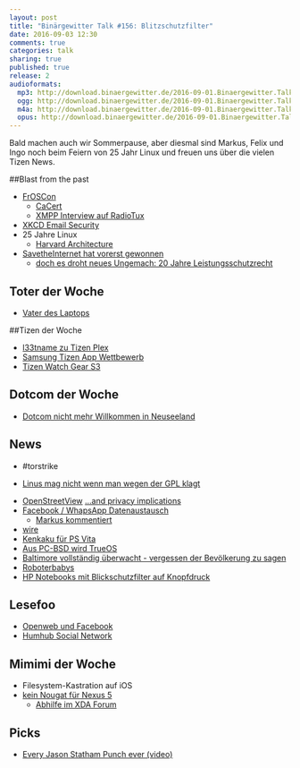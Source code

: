```yaml
---
layout: post
title: "Binärgewitter Talk #156: Blitzschutzfilter"
date: 2016-09-03 12:30
comments: true
categories: talk
sharing: true
published: true
release: 2
audioformats:
  mp3: http://download.binaergewitter.de/2016-09-01.Binaergewitter.Talk.156.mp3
  ogg: http://download.binaergewitter.de/2016-09-01.Binaergewitter.Talk.156.ogg
  m4a: http://download.binaergewitter.de/2016-09-01.Binaergewitter.Talk.156.m4a
  opus: http://download.binaergewitter.de/2016-09-01.Binaergewitter.Talk.156.opus
---
```

Bald machen auch wir Sommerpause, aber diesmal sind Markus, Felix und Ingo noch beim Feiern von 25 Jahr Linux und freuen uns über die vielen Tizen News.

##Blast from the past
- [FrOSCon](https://www.froscon.de/ )
    * [CaCert](http://blog.cacert.org/2016/08/cacert-froscon-11/ )
    * [XMPP Interview auf RadioTux]( https://www.radiotux.de/index.php?/archives/8018-RadioTux-Sendung-August-2016.html )
- [XKCD Email Security]( https://xkcd.com/1181/ )
- 25 Jahre Linux
    * [Harvard Architecture]( https://en.wikipedia.org/wiki/Harvard_architecture )
- [SavetheInternet hat vorerst gewonnen](https://netzpolitik.org/2016/einsetzen-lohnt-sich-netzneutralitaet-in-der-eu-gesichert-ueberholspuren-werden-verboten/ )
    * [doch es droht neues Ungemach: 20 Jahre Leistungsschutzrecht](http://www.heise.de/newsticker/meldung/Neuer-Leak-EU-Kommission-plant-20-jaehriges-Leistungsschutzrecht-3310916.html)

## Toter der Woche
- [Vater des Laptops](https://hardware.slashdot.org/story/16/08/28/0456251/rip-john-ellenby-godfather-of-the-modern-laptop )

##Tizen der Woche
- [l33tname zu Tizen Plex](http://twitter.com/l33tname/status/769923455403843584 )
- [Samsung Tizen App Wettbewerb](http://www.pro-linux.de/news/1/23895/samsung-startet-app-wettbewerb-f%C3%BCr-tizen.html )
- [Tizen Watch Gear S3](http://www.heise.de/newsticker/meldung/Neue-Samsung-Smartwatches-Gear-S3-frontier-und-Gear-S3-classic-mit-Tizen-3308118.html )

## Dotcom der Woche
- [Dotcom nicht mehr Willkommen in Neuseeland](http://www.heise.de/newsticker/meldung/Kim-Dotcom-droht-Ende-der-Gastfreundschaft-in-Neuseeland-3306285.html )

## News

* #torstrike
- [Linus mag nicht wenn man wegen der GPL klagt](http://www.pro-linux.de/news/1/23904/torvalds-und-kroah-hartman-gegen-gpl-prozesse.html )
* [OpenStreetView](https://www.openstreetmap.org/user/mvexel/diary/39274) [...and privacy implications](https://karp.id.au/a/2016/08/23/privacy-implications-for-openstreetview/)
* [Facebook / WhapsApp Datenaustausch](http://www.heise.de/newsticker/meldung/WhatsApp-und-Facebook-werden-verzahnt-ein-wenig-3305057.html) 
  - [Markus kommentiert](https://www.mynethome.de/2016/08/26/facebook-verwertet-whatsapp-daten-zeit-umzusatteln/ )
* [wire](http://wire.com )
* [Kenkaku für PS Vita]( https://blog.xyz.is/2016/webkit-360.html )
* [Aus PC-BSD wird TrueOS](http://www.pro-linux.de/news/1/23920/pc-bsd-wird-zu-trueos.html )
* [Baltimore vollständig überwacht - vergessen der Bevölkerung zu sagen]( https://www.bloomberg.com/features/2016-baltimore-secret-surveillance/ )
* [Roboterbabys]( http://www.heise.de/newsticker/meldung/Roboterbabys-Hersteller-kritisiert-Studie-zu-Teenager-Schwangerschaften-3310886.html )
* [HP Notebooks mit Blickschutzfilter auf Knopfdruck]( http://www.heise.de/newsticker/meldung/Neue-HP-Notebooks-Blickschutzfilter-per-Knopfdruck-3304834.html )

## Lesefoo
- [Openweb und Facebook](https://www.theguardian.com/commentisfree/2016/aug/28/tim-berners-lee-open-web-mark-zuckerberg-facebook )
- [Humhub Social Network](https://www.humhub.org/de )

## Mimimi der Woche
* Filesystem-Kastration auf iOS
* [kein Nougat für Nexus 5]( http://arstechnica.com/gadgets/2016/08/android-nougat-drops-support-for-nexus-5-and-2013-nexus-7/ )
    * [Abhilfe im XDA Forum]( http://www.giga.de/hardware/nexus-5/news/nexus-5-und-nexus-7-2013-android-7.0-nougat-ist-da-mit-einem-haken/ )

## Picks
- [Every Jason Statham Punch ever (video)]( https://www.youtube.com/watch?v=6anGt4u2Aq0 )

